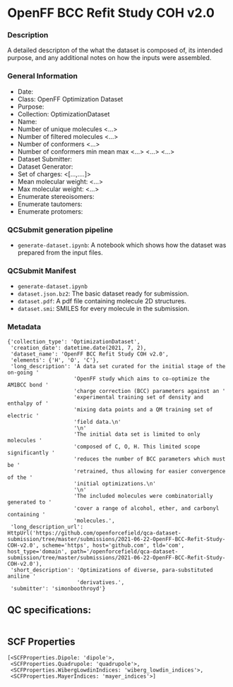 # OpenFF BCC Refit Study COH v2.0

### Description

A detailed descripton of the what the dataset is composed of, its intended purpose, and any additional notes on how the inputs were assembled.

### General Information

<!-- copy outputs from generation notebook into these fields -->

- Date: <date>
- Class: OpenFF Optimization Dataset
- Purpose: <brief description>
- Collection: OptimizationDataset
- Name: <dataset name>
- Number of unique molecules        <...>
- Number of filtered molecules     <...> 
- Number of conformers             <...> 
- Number of conformers min mean max <...>   <...>   <...>
- Dataset Submitter: <name of submitter>
- Dataset Generator: <name of generator>
- Set of charges: <[...,....]>
- Mean molecular weight: <...>
- Max molecular weight: <...>
- Enumerate stereoisomers: <bool>
- Enumerate tautomers: <bool>
- Enumerate protomers: <bool>

### QCSubmit generation pipeline

- `generate-dataset.ipynb`: A notebook which shows how the dataset was prepared from the input files.

### QCSubmit Manifest

- `generate-dataset.ipynb`
- `dataset.json.bz2`: The basic dataset ready for submission.
- `dataset.pdf`: A pdf file containing molecule 2D structures.
- `dataset.smi`: SMILES for every molecule in the submission.
 
### Metadata

<!-- copy metadata outputs from generation notebook here -->

```
{'collection_type': 'OptimizationDataset',
 'creation_date': datetime.date(2021, 7, 2),
 'dataset_name': 'OpenFF BCC Refit Study COH v2.0',
 'elements': {'H', 'O', 'C'},
 'long_description': 'A data set curated for the initial stage of the on-going '
                     'OpenFF study which aims to co-optimize the AM1BCC bond '
                     'charge correction (BCC) parameters against an '
                     'experimental training set of density and enthalpy of '
                     'mixing data points and a QM training set of electric '
                     'field data.\n'
                     '\n'
                     'The initial data set is limited to only molecules '
                     'composed of C, O, H. This limited scope significantly '
                     'reduces the number of BCC parameters which must be '
                     'retrained, thus allowing for easier convergence of the '
                     'initial optimizations.\n'
                     '\n'
                     'The included molecules were combinatorially generated to '
                     'cover a range of alcohol, ether, and carbonyl containing '
                     'molecules.',
 'long_description_url': HttpUrl('https://github.com/openforcefield/qca-dataset-submission/tree/master/submissions/2021-06-22-OpenFF-BCC-Refit-Study-COH-v2.0', scheme='https', host='github.com', tld='com', host_type='domain', path='/openforcefield/qca-dataset-submission/tree/master/submissions/2021-06-22-OpenFF-BCC-Refit-Study-COH-v2.0'),
 'short_description': 'Optimizations of diverse, para-substituted aniline '
                      'derivatives.',
 'submitter': 'simonboothroyd'}
```

## QC specifications:

<!-- copy spec outputs from generation notebook here -->

```

```

## SCF Properties

<!-- copy scf property outputs from generation notebook here -->

```
[<SCFProperties.Dipole: 'dipole'>,
 <SCFProperties.Quadrupole: 'quadrupole'>,
 <SCFProperties.WibergLowdinIndices: 'wiberg_lowdin_indices'>,
 <SCFProperties.MayerIndices: 'mayer_indices'>]
```
